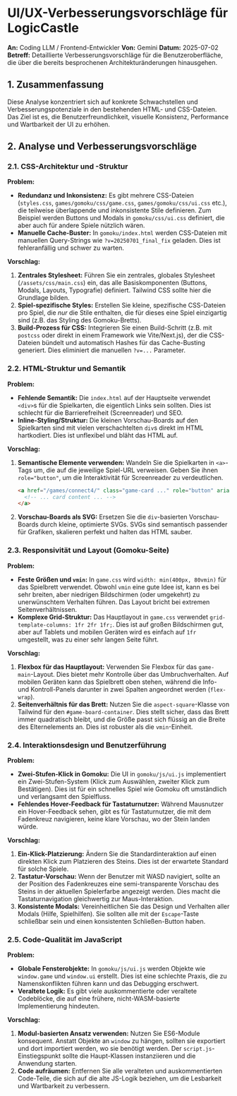 
# UI/UX-Verbesserungsvorschläge für LogicCastle

**An:** Coding LLM / Frontend-Entwickler
**Von:** Gemini
**Datum:** 2025-07-02
**Betreff:** Detaillierte Verbesserungsvorschläge für die Benutzeroberfläche, die über die bereits besprochenen Architekturänderungen hinausgehen.

## 1. Zusammenfassung

Diese Analyse konzentriert sich auf konkrete Schwachstellen und Verbesserungspotenziale in den bestehenden HTML- und CSS-Dateien. Das Ziel ist es, die Benutzerfreundlichkeit, visuelle Konsistenz, Performance und Wartbarkeit der UI zu erhöhen.

## 2. Analyse und Verbesserungsvorschläge

### 2.1. CSS-Architektur und -Struktur

**Problem:**
-   **Redundanz und Inkonsistenz:** Es gibt mehrere CSS-Dateien (`styles.css`, `games/gomoku/css/game.css`, `games/gomoku/css/ui.css` etc.), die teilweise überlappende und inkonsistente Stile definieren. Zum Beispiel werden Buttons und Modals in `gomoku/css/ui.css` definiert, die aber auch für andere Spiele nützlich wären.
-   **Manuelle Cache-Buster:** In `gomoku/index.html` werden CSS-Dateien mit manuellen Query-Strings wie `?v=20250701_final_fix` geladen. Dies ist fehleranfällig und schwer zu warten.

**Vorschlag:**
1.  **Zentrales Stylesheet:** Führen Sie ein zentrales, globales Stylesheet (`/assets/css/main.css`) ein, das alle Basiskomponenten (Buttons, Modals, Layouts, Typografie) definiert. Tailwind CSS sollte hier die Grundlage bilden.
2.  **Spiel-spezifische Styles:** Erstellen Sie kleine, spezifische CSS-Dateien pro Spiel, die *nur* die Stile enthalten, die für dieses eine Spiel einzigartig sind (z.B. das Styling des Gomoku-Bretts).
3.  **Build-Prozess für CSS:** Integrieren Sie einen Build-Schritt (z.B. mit `postcss` oder direkt in einem Framework wie Vite/Next.js), der die CSS-Dateien bündelt und automatisch Hashes für das Cache-Busting generiert. Dies eliminiert die manuellen `?v=...` Parameter.

### 2.2. HTML-Struktur und Semantik

**Problem:**
-   **Fehlende Semantik:** Die `index.html` auf der Hauptseite verwendet `<div>`s für die Spielkarten, die eigentlich Links sein sollten. Dies ist schlecht für die Barrierefreiheit (Screenreader) und SEO.
-   **Inline-Styling/Struktur:** Die kleinen Vorschau-Boards auf den Spielkarten sind mit vielen verschachtelten `div`s direkt im HTML hartkodiert. Dies ist unflexibel und bläht das HTML auf.

**Vorschlag:**
1.  **Semantische Elemente verwenden:** Wandeln Sie die Spielkarten in `<a>`-Tags um, die auf die jeweilige Spiel-URL verweisen. Geben Sie ihnen `role="button"`, um die Interaktivität für Screenreader zu verdeutlichen.
    ```html
    <a href="/games/connect4/" class="game-card ..." role="button" aria-label="4 Gewinnt spielen">
      <!-- ... card content ... -->
    </a>
    ```
2.  **Vorschau-Boards als SVG:** Ersetzen Sie die `div`-basierten Vorschau-Boards durch kleine, optimierte SVGs. SVGs sind semantisch passender für Grafiken, skalieren perfekt und halten das HTML sauber.

### 2.3. Responsivität und Layout (Gomoku-Seite)

**Problem:**
-   **Feste Größen und `vmin`:** In `game.css` wird `width: min(400px, 80vmin)` für das Spielbrett verwendet. Obwohl `vmin` eine gute Idee ist, kann es bei sehr breiten, aber niedrigen Bildschirmen (oder umgekehrt) zu unerwünschtem Verhalten führen. Das Layout bricht bei extremen Seitenverhältnissen.
-   **Komplexe Grid-Struktur:** Das Hauptlayout in `game.css` verwendet `grid-template-columns: 1fr 2fr 1fr;`. Dies ist auf großen Bildschirmen gut, aber auf Tablets und mobilen Geräten wird es einfach auf `1fr` umgestellt, was zu einer sehr langen Seite führt.

**Vorschlag:**
1.  **Flexbox für das Hauptlayout:** Verwenden Sie Flexbox für das `game-main`-Layout. Dies bietet mehr Kontrolle über das Umbruchverhalten. Auf mobilen Geräten kann das Spielbrett oben stehen, während die Info- und Kontroll-Panels darunter in zwei Spalten angeordnet werden (`flex-wrap`).
2.  **Seitenverhältnis für das Brett:** Nutzen Sie die `aspect-square`-Klasse von Tailwind für den `#game-board-container`. Dies stellt sicher, dass das Brett immer quadratisch bleibt, und die Größe passt sich flüssig an die Breite des Elternelements an. Dies ist robuster als die `vmin`-Einheit.

### 2.4. Interaktionsdesign und Benutzerführung

**Problem:**
-   **Zwei-Stufen-Klick in Gomoku:** Die UI in `gomoku/js/ui.js` implementiert ein Zwei-Stufen-System (Klick zum Auswählen, zweiter Klick zum Bestätigen). Dies ist für ein schnelles Spiel wie Gomoku oft umständlich und verlangsamt den Spielfluss.
-   **Fehlendes Hover-Feedback für Tastaturnutzer:** Während Mausnutzer ein Hover-Feedback sehen, gibt es für Tastaturnutzer, die mit dem Fadenkreuz navigieren, keine klare Vorschau, wo der Stein landen würde.

**Vorschlag:**
1.  **Ein-Klick-Platzierung:** Ändern Sie die Standardinteraktion auf einen direkten Klick zum Platzieren des Steins. Dies ist der erwartete Standard für solche Spiele.
2.  **Tastatur-Vorschau:** Wenn der Benutzer mit WASD navigiert, sollte an der Position des Fadenkreuzes eine semi-transparente Vorschau des Steins in der aktuellen Spielerfarbe angezeigt werden. Dies macht die Tastaturnavigation gleichwertig zur Maus-Interaktion.
3.  **Konsistente Modals:** Vereinheitlichen Sie das Design und Verhalten aller Modals (Hilfe, Spielhilfen). Sie sollten alle mit der `Escape`-Taste schließbar sein und einen konsistenten Schließen-Button haben.

### 2.5. Code-Qualität im JavaScript

**Problem:**
-   **Globale Fensterobjekte:** In `gomoku/js/ui.js` werden Objekte wie `window.game` und `window.ui` erstellt. Dies ist eine schlechte Praxis, die zu Namenskonflikten führen kann und das Debugging erschwert.
-   **Veraltete Logik:** Es gibt viele auskommentierte oder veraltete Codeblöcke, die auf eine frühere, nicht-WASM-basierte Implementierung hindeuten.

**Vorschlag:**
1.  **Modul-basierten Ansatz verwenden:** Nutzen Sie ES6-Module konsequent. Anstatt Objekte an `window` zu hängen, sollten sie exportiert und dort importiert werden, wo sie benötigt werden. Der `script.js`-Einstiegspunkt sollte die Haupt-Klassen instanziieren und die Anwendung starten.
2.  **Code aufräumen:** Entfernen Sie alle veralteten und auskommentierten Code-Teile, die sich auf die alte JS-Logik beziehen, um die Lesbarkeit und Wartbarkeit zu verbessern.

